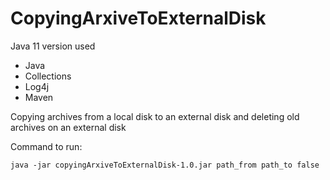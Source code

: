 # CopyingArxiveToExternalDisk

Java 11 version used

* Java
* Collections
* Log4j
* Maven

Copying archives from a local disk to an external disk and deleting old archives on an external disk

Command to run:

    java -jar copyingArxiveToExternalDisk-1.0.jar path_from path_to false